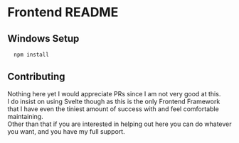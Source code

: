 # Frontend README

## Windows Setup
```bash
  npm install
```

## Contributing
Nothing here yet I would appreciate PRs since I am not very good at this.  
I do insist on using Svelte though as this is the only Frontend Framework that I have even the tiniest amount of success with and feel comfortable maintaining.  
Other than that if you are interested in helping out here you can do whatever you want, and you have my full support.

